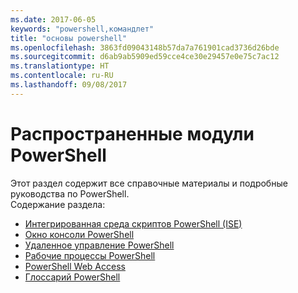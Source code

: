 ```yaml
---
ms.date: 2017-06-05
keywords: "powershell,командлет"
title: "основы powershell"
ms.openlocfilehash: 3863fd09043148b57da7a761901cad3736d26bde
ms.sourcegitcommit: d6ab9ab5909ed59cce4ce30e29457e0e75c7ac12
ms.translationtype: HT
ms.contentlocale: ru-RU
ms.lasthandoff: 09/08/2017
---
```

# <a name="common-powershell"></a>Распространенные модули PowerShell
Этот раздел содержит все справочные материалы и подробные руководства по PowerShell.  
Содержание раздела:
- [Интегрированная среда скриптов PowerShell (ISE)](ise-guide.md)
- [Окно консоли PowerShell](console-guide.md)
- [Удаленное управление PowerShell](Running-Remote-Commands.md)
- [Рабочие процессы PowerShell](workflows-guide.md)
- [PowerShell Web Access](web-access.md)
- [Глоссарий PowerShell](../Windows-PowerShell-Glossary.md)

